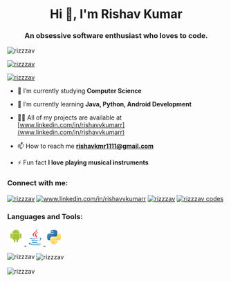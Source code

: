 <h1 align="center">Hi 👋, I'm Rishav Kumar</h1>
<h3 align="center">An obsessive software enthusiast who loves to code.</h3>

<p align="left"> <img src="https://komarev.com/ghpvc/?username=rizzzav&label=Profile%20views&color=0e75b6&style=flat" alt="rizzzav" /> </p>

<p align="left"> <a href="https://github.com/ryo-ma/github-profile-trophy"><img src="https://github-profile-trophy.vercel.app/?username=rizzzav" alt="rizzzav" /></a> </p>

<p align="left"> <a href="https://twitter.com/rizzzav" target="blank"><img src="https://img.shields.io/twitter/follow/rizzzav?logo=twitter&style=for-the-badge" alt="rizzzav" /></a> </p>

- 🔭 I’m currently studying **Computer Science**

- 🌱 I’m currently learning **Java, Python, Android Development**

- 👨‍💻 All of my projects are available at [www.linkedin.com/in/rishavvkumarr](www.linkedin.com/in/rishavvkumarr)

- 📫 How to reach me **rishavkmr1111@gmail.com**

- ⚡ Fun fact **I love playing musical instruments**

<h3 align="left">Connect with me:</h3>
<p align="left">
<a href="https://twitter.com/rizzzav" target="blank"><img align="center" src="https://raw.githubusercontent.com/rahuldkjain/github-profile-readme-generator/master/src/images/icons/Social/twitter.svg" alt="rizzzav" height="30" width="40" /></a>
<a href="https://linkedin.com/in/www.linkedin.com/in/rishavvkumarr" target="blank"><img align="center" src="https://raw.githubusercontent.com/rahuldkjain/github-profile-readme-generator/master/src/images/icons/Social/linked-in-alt.svg" alt="www.linkedin.com/in/rishavvkumarr" height="30" width="40" /></a>
<a href="https://instagram.com/rizzzav" target="blank"><img align="center" src="https://raw.githubusercontent.com/rahuldkjain/github-profile-readme-generator/master/src/images/icons/Social/instagram.svg" alt="rizzzav" height="30" width="40" /></a>
<a href="https://www.youtube.com/c/rizzzav codes" target="blank"><img align="center" src="https://raw.githubusercontent.com/rahuldkjain/github-profile-readme-generator/master/src/images/icons/Social/youtube.svg" alt="rizzzav codes" height="30" width="40" /></a>
</p>

<h3 align="left">Languages and Tools:</h3>
<p align="left"> <a href="https://developer.android.com" target="_blank" rel="noreferrer"> <img src="https://raw.githubusercontent.com/devicons/devicon/master/icons/android/android-original-wordmark.svg" alt="android" width="40" height="40"/> </a> <a href="https://www.java.com" target="_blank" rel="noreferrer"> <img src="https://raw.githubusercontent.com/devicons/devicon/master/icons/java/java-original.svg" alt="java" width="40" height="40"/> </a> <a href="https://www.python.org" target="_blank" rel="noreferrer"> <img src="https://raw.githubusercontent.com/devicons/devicon/master/icons/python/python-original.svg" alt="python" width="40" height="40"/> </a> </p>

<p><img align="left" src="https://github-readme-stats.vercel.app/api/top-langs?username=rizzzav&show_icons=true&locale=en&layout=compact" alt="rizzzav" /></p>

<p>&nbsp;<img align="center" src="https://github-readme-stats.vercel.app/api?username=rizzzav&show_icons=true&locale=en" alt="rizzzav" /></p>

<p><img align="center" src="https://github-readme-streak-stats.herokuapp.com/?user=rizzzav&" alt="rizzzav" /></p>
